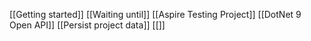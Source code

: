 [[Getting started]]
[[Waiting until]]
[[Aspire Testing Project]]
[[DotNet 9 Open API]]
[[Persist project data]]
[[]]